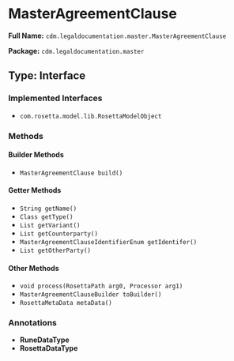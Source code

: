 # MasterAgreementClause

**Full Name:** `cdm.legaldocumentation.master.MasterAgreementClause`

**Package:** `cdm.legaldocumentation.master`

## Type: Interface

### Implemented Interfaces

- `com.rosetta.model.lib.RosettaModelObject`

### Methods

#### Builder Methods

- `MasterAgreementClause build()`

#### Getter Methods

- `String getName()`
- `Class getType()`
- `List getVariant()`
- `List getCounterparty()`
- `MasterAgreementClauseIdentifierEnum getIdentifer()`
- `List getOtherParty()`

#### Other Methods

- `void process(RosettaPath arg0, Processor arg1)`
- `MasterAgreementClauseBuilder toBuilder()`
- `RosettaMetaData metaData()`

### Annotations

- **RuneDataType**
- **RosettaDataType**

